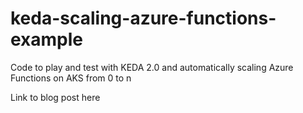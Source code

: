 # keda-scaling-azure-functions-example
Code to play and test with KEDA 2.0 and automatically scaling Azure Functions on AKS from 0 to n

Link to blog post here
